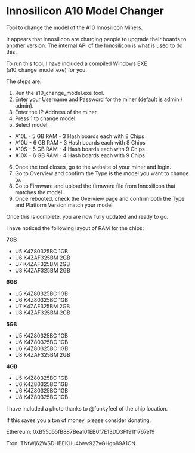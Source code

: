 # Innosilicon A10 Model Changer
Tool to change the model of the A10 Innosilicon Miners. 

It appears that Innosilicon are charging people to upgrade their boards to another version. 
The internal API of the Innosilicon is what is used to do this. 

To run this tool, I have included a compiled Windows EXE (a10_change_model.exe) for you. 
 
The steps are:
1. Run the a10_change_model.exe tool. 
2. Enter your Username and Password for the miner (default is admin / admin). 
3. Enter the IP Address of the miner. 
4. Press 1 to change model. 
5. Select model: 
- A10L - 5 GB RAM - 3 Hash boards each with 8 Chips
- A10U - 6 GB RAM - 3 Hash boards each with 8 Chips
- A10S - 5 GB RAM - 4 Hash boards each with 9 Chips
- A10X - 6 GB RAM - 4 Hash boards each with 9 Chips
6. Once the tool closes, go to the website of your miner and login. 
7. Go to Overview and confirm the Type is the model you want to change to. 
8. Go to Firmware and upload the firmware file from Innosilicon that matches the model. 
9. Once rebooted, check the Overview page and confirm both the Type and Platform Version match your model. 

Once this is complete, you are now fully updated and ready to go. 


I have noticed the following layout of RAM for the chips:

**7GB**

 - U5 K4Z80325BC 1GB
 - U6 K4ZAF325BM 2GB 
 -  U7 K4ZAF325BM 2GB 
 - U8 K4ZAF325BM 2GB

**6GB**

 - U5 K4Z80325BC 1GB
 - U6 K4Z80325BC 1GB
 - U7 K4ZAF325BM 2GB
 - U8 K4ZAF325BM 2GB


**5GB**

 - U5 K4Z80325BC 1GB
 - U6 K4Z80325BC 1GB
 - U6 K4Z80325BC 1GB
 - U8 K4ZAF325BM 2GB

**4GB**

 - U5 K4Z80325BC 1GB
 - U6 K4Z80325BC 1GB
 - U6 K4Z80325BC 1GB
 - U8 K4Z80325BC 1GB

I have included a photo thanks to @funkyfeel of the chip location. 

If this saves you a ton of money, please consider donating. 

Ethereum: 0xB55d55fB887Bea10fEB0f7E13DD3Ff91f1767ef9

Tron: TNtWj62WSDHBEKHu4bwv927vGHgp89A1CN
